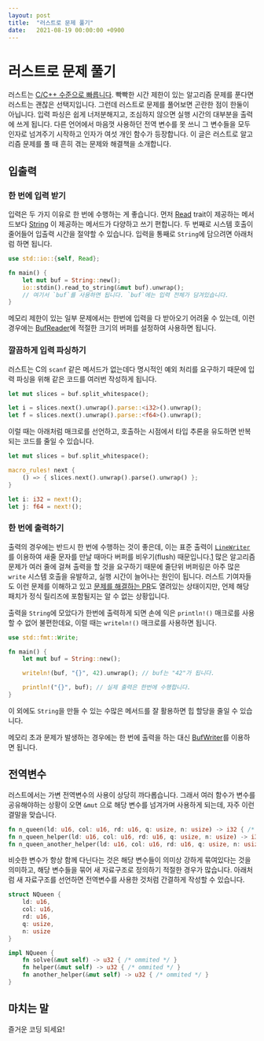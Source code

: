 ```yaml
---
layout: post
title:  "러스트로 문제 풀기"
date:   2021-08-19 00:00:00 +0900
---
```


# 러스트로 문제 풀기

러스트는 [C/C++ 수준으로 빠릅니다](https://benchmarksgame-team.pages.debian.net/benchmarksgame/fastest/rust.html). 빡빡한 시간 제한이 있는 알고리즘 문제를 푼다면 러스트는 괜찮은 선택지입니다. 그런데 러스트로 문제를 풀어보면 곤란한 점이 한둘이 아닙니다. 입력 파싱은 쉽게 너저분해지고, 조심하지 않으면 실행 시간의 대부분을 출력에 쓰게 됩니다. 다른 언어에서 마음껏 사용하던 전역 변수를 못 쓰니 그 변수들을 모두 인자로 넘겨주기 시작하고 인자가 여섯 개인 함수가 등장합니다. 이 글은 러스트로 알고리즘 문제를 풀 때 흔히 겪는 문제와 해결책을 소개합니다.



## 입출력

### 한 번에 입력 받기

입력은 두 가지 이유로 한 번에 수행하는 게 좋습니다. 먼저 [Read](https://doc.rust-lang.org/std/io/trait.Read.html) trait이 제공하는 메서드보다 [String](https://doc.rust-lang.org/std/string/struct.String.html) 이 제공하는 메서드가 다양하고 쓰기 편합니다. 두 번째로 시스템 호출이 줄어들어 입출력 시간을 절약할 수 있습니다. 입력을 통째로 `String`에 담으려면 아래처럼 하면 됩니다.

```rust
use std::io::{self, Read};

fn main() {
    let mut buf = String::new();
    io::stdin().read_to_string(&mut buf).unwrap();
    // 여기서 `buf`를 사용하면 됩니다. `buf`에는 입력 전체가 담겨있습니다.
}
```

메모리 제한이 있는 일부 문제에서는 한번에 입력을 다 받아오기 어려울 수 있는데, 이런 경우에는 [BufReader](https://doc.rust-lang.org/stable/std/io/struct.BufReader.html)에 적절한 크기의 버퍼를 설정하여 사용하면 됩니다.



### 깔끔하게 입력 파싱하기

러스트는 C의 `scanf` 같은 메서드가 없는데다 명시적인 예외 처리를 요구하기 때문에 입력 파싱을 위해 같은 코드를 여러번 작성하게 됩니다.

```rust
let mut slices = buf.split_whitespace();

let i = slices.next().unwrap().parse::<i32>().unwrap();
let f = slices.next().unwrap().parse::<f64>().unwrap();
```

이럴 때는 아래처럼 매크로를 선언하고, 호출하는 시점에서 타입 추론을 유도하면 반복되는 코드를 줄일 수 있습니다.

```rust
let mut slices = buf.split_whitespace();

macro_rules! next {
    () => { slices.next().unwrap().parse().unwrap() };
}

let i: i32 = next!();
let j: f64 = next!();
```



### 한 번에 출력하기

출력의 경우에는 반드시 한 번에 수행하는 것이 좋은데, 이는 표준 출력이 [`LineWriter`](https://doc.rust-lang.org/std/io/struct.LineWriter.html)를 이용하여 새줄 문자를 만날 때마다 버퍼를 비우기(flush) 때문입니다.[1] 많은 알고리즘 문제가 여러 줄에 걸쳐 출력을 할 것을 요구하기 때문에 줄단위 버퍼링은 아주 많은 `write` 시스템 호출을 유발하고, 실행 시간이 늘어나는 원인이 됩니다. 러스트 기여자들도 이런 문제를 이해하고 있고 [문제를 해결하는 PR](https://github.com/rust-lang/rust/pull/78515)도 열려있는 상태이지만, 언제 해당 패치가 정식 릴리즈에 포함될지는 알 수 없는 상황입니다.

출력을 `String`에 모았다가 한번에 출력하게 되면 손에 익은 `println!()` 매크로를 사용할 수 없어 불편한데요, 이럴 때는 `writeln!()` 매크로를 사용하면 됩니다.

```rust
use std::fmt::Write;

fn main() {
    let mut buf = String::new();

    writeln!(buf, "{}", 42).unwrap(); // buf는 "42"가 됩니다.

    println!("{}", buf); // 실제 출력은 한번에 수행합니다.
}
```

이 외에도 `String`을 만들 수 있는 수많은 메서드를 잘 활용하면 힙 할당을 줄일 수 있습니다.

메모리 초과 문제가 발생하는 경우에는 한 번에 출력을 하는 대신 [BufWriter](https://doc.rust-lang.org/std/io/struct.BufWriter.html)를 이용하면 됩니다.



## 전역변수

러스트에서는 가변 전역변수의 사용이 상당히 까다롭습니다. 그래서 여러 함수가 변수를 공유해야하는 상황이 오면 `&mut` 으로 해당 변수를 넘겨가며 사용하게 되는데, 자주 이런 결말을 맞습니다.

```rust
fn n_queen(ld: u16, col: u16, rd: u16, q: usize, n: usize) -> i32 { /* ommited */ }
fn n_queen_helper(ld: u16, col: u16, rd: u16, q: usize, n: usize) -> i32 { /* ommited */ }
fn n_queen_another_helper(ld: u16, col: u16, rd: u16, q: usize, n: usize) -> bool { /* ommited */ }
```

비슷한 변수가 항상 함께 다닌다는 것은 해당 변수들이 의미상 강하게 묶여있다는 것을 의미하고, 해당 변수들을 묶어 새 자료구조로 정의하기 적절한 경우가 많습니다. 아래처럼 새 자료구조를 선언하면 전역변수를 사용한 것처럼 간결하게 작성할 수 있습니다.

```rust
struct NQueen {
    ld: u16,
    col: u16,
    rd: u16,
    q: usize,
    n: usize  
}

impl NQueen {
    fn solve(&mut self) -> u32 { /* ommited */ }
    fn helper(&mut self) -> u32 { /* ommited */ }
    fn another_helper(&mut self) -> u32 { /* ommited */ }
}
```



## 마치는 말

즐거운 코딩 되세요!



[1]: https://github.com/rust-lang/rust/blob/1.54.0/library/std/src/io/stdio.rs#L489-L494

